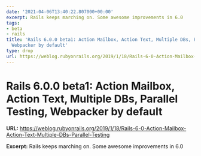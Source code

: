 ```yaml
---
date: '2021-04-06T13:40:22.807000+00:00'
excerpt: Rails keeps marching on. Some awesome improvements in 6.0
tags:
- beta
- rails
title: 'Rails 6.0.0 beta1: Action Mailbox, Action Text, Multiple DBs, Parallel Testing,
  Webpacker by default'
type: drop
url: https://weblog.rubyonrails.org/2019/1/18/Rails-6-0-Action-Mailbox-Action-Text-Multiple-DBs-Parallel-Testing
---
```


# Rails 6.0.0 beta1: Action Mailbox, Action Text, Multiple DBs, Parallel Testing, Webpacker by default

**URL:** https://weblog.rubyonrails.org/2019/1/18/Rails-6-0-Action-Mailbox-Action-Text-Multiple-DBs-Parallel-Testing

**Excerpt:** Rails keeps marching on. Some awesome improvements in 6.0
